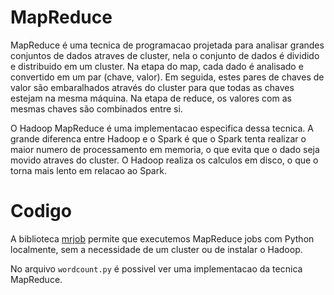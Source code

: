 # MapReduce

MapReduce é uma tecnica de programacao projetada para analisar grandes conjuntos de dados atraves de cluster, nela 
o conjunto de dados é dividido e distribuido em um cluster. Na etapa do map, cada dado é analisado e convertido em 
um par (chave, valor). Em seguida, estes pares de chaves de valor são embaralhados através do cluster para que todas 
as chaves estejam na mesma máquina. Na etapa de reduce, os valores com as mesmas chaves são combinados entre si.

O Hadoop MapReduce é uma implementacao especifica dessa tecnica. A grande diferenca entre Hadoop e o Spark é 
que o Spark tenta realizar o maior numero de processamento em memoria, o que evita que o dado seja movido atraves 
do cluster. O Hadoop realiza os calculos em disco, o que o torna mais lento em relacao ao Spark.

# Codigo

A biblioteca [mrjob](https://mrjob.readthedocs.io/en/latest/) permite que executemos MapReduce jobs com Python 
localmente, sem a necessidade de um cluster ou de instalar o Hadoop.

No arquivo `wordcount.py` é possivel ver uma implementacao da tecnica MapReduce.